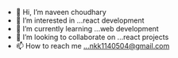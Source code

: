 - 👋 Hi, I’m naveen choudhary
- 👀 I’m interested in ...react development
- 🌱 I’m currently learning ...web development
- 💞️ I’m looking to collaborate on ...react projects
- 📫 How to reach me ...nkk1140504@gmail.com


